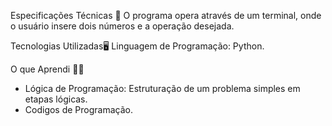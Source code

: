 Especificações Técnicas 📝
O programa opera através de um terminal, onde o usuário insere dois números e a operação desejada. 

Tecnologias Utilizadas🖥
Linguagem de Programação: Python.

O que Aprendi 🤔💭
- Lógica de Programação: Estruturação de um problema simples em etapas lógicas.
- Codigos de Programação.
